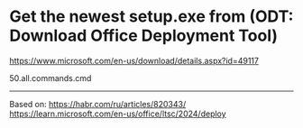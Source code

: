 # Get the newest setup.exe from (ODT: Download Office Deployment Tool)
https://www.microsoft.com/en-us/download/details.aspx?id=49117

50.all.commands.cmd

***
Based on:
https://habr.com/ru/articles/820343/
https://learn.microsoft.com/en-us/office/ltsc/2024/deploy

